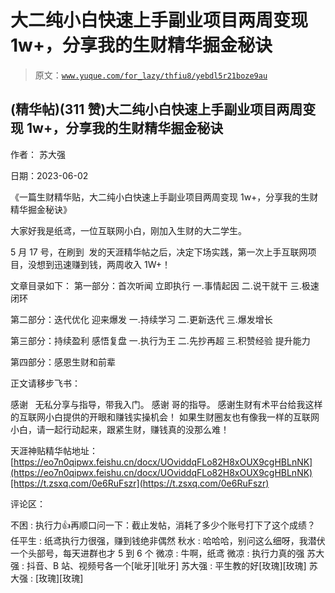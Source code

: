 # 大二纯小白快速上手副业项目两周变现 1w+，分享我的生财精华掘金秘诀

> 原文：[`www.yuque.com/for_lazy/thfiu8/yebdl5r21boze9au`](https://www.yuque.com/for_lazy/thfiu8/yebdl5r21boze9au)



## (精华帖)(311 赞)大二纯小白快速上手副业项目两周变现 1w+，分享我的生财精华掘金秘诀 

作者： 苏大强 

日期：2023-06-02 

《一篇生财精华贴，大二纯小白快速上手副业项目两周变现 1w+，分享我的生财精华掘金秘诀》 

大家好我是纸鸢，一位互联网小白，刚加入生财的大二学生。 

5 月 17 号，在刷到  发的天涯精华帖之后，决定下场实践，第一次上手互联网项目，没想到迅速赚到钱，两周收入 1W+！ 

文章目录如下： 第一部分：首次听闻 立即执行 一.事情起因 二.说干就干 三.极速闭环 

第二部分：迭代优化 迎来爆发 一.持续学习 二.更新迭代 三.爆发增长 

第三部分：持续盈利 感悟复盘 一.执行为王 二.先抄再超 三.积赞经验 提升能力 

第四部分：感恩生财和前辈 

正文请移步飞书： 

感谢   无私分享与指导，带我入门。 感谢 哥的指导。 感谢生财有术平台给我这样的互联网小白提供的开眼和赚钱实操机会！ 如果生财圈友也有像我一样的互联网小白，请一起行动起来，跟紧生财，赚钱真的没那么难！ 

天涯神贴精华帖地址：[https://eo7n0qipwx.feishu.cn/docx/UOviddqFLo82H8xOUX9cgHBLnNK](https://eo7n0qipwx.feishu.cn/docx/UOviddqFLo82H8xOUX9cgHBLnNK)[https://t.zsxq.com/0e6RuFszr](https://t.zsxq.com/0e6RuFszr) 

评论区： 

不困 : 执行力👍再顺口问一下：截止发帖，消耗了多少个账号打下了这个成绩？ 任平生 : 纸鸢执行力很强，赚到钱绝非偶然 秋水 : 哈哈哈，别问这么细呀，我潜伏一个头部号，每天进群也才 5 到 6 个 微凉 : 牛啊，纸鸢 微凉 : 执行力真的强 苏大强 : 抖音、B 站、视频号各一个[呲牙][呲牙] 苏大强 : 平生教的好[玫瑰][玫瑰] 苏大强 : [玫瑰][玫瑰]